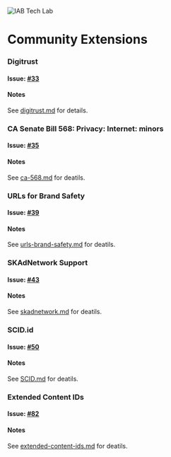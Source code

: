 ![IAB Tech Lab](https://drive.google.com/uc?id=10yoBoG5uRETSXRrnJPUDuONujvADrSG1)

# **Community Extensions**


### Digitrust

#### Issue: [#33](https://github.com/InteractiveAdvertisingBureau/openrtb/issues/33)

#### Notes

See [digitrust.md](digitrust.md) for details.

### CA Senate Bill 568: Privacy: Internet: minors

#### Issue: [#35](https://github.com/InteractiveAdvertisingBureau/openrtb/issues/35)

#### Notes

See [ca-568.md](ca-568.md) for deatils.

### URLs for Brand Safety

#### Issue: [#39](https://github.com/InteractiveAdvertisingBureau/openrtb/issues/39)

#### Notes

See [urls-brand-safety.md](urls-brand-safety.md) for deatils.

### SKAdNetwork Support

#### Issue: [#43](https://github.com/InteractiveAdvertisingBureau/openrtb/issues/43)

#### Notes

See [skadnetwork.md](skadnetwork.md) for deatils.

### SCID.id

#### Issue: [#50](https://github.com/InteractiveAdvertisingBureau/openrtb/issues/50)

#### Notes

See [SCID.md](SCID.md) for deatils.

### Extended Content IDs

#### Issue: [#82](https://github.com/InteractiveAdvertisingBureau/openrtb/issues/82)

#### Notes

See [extended-content-ids.md](extended-content-ids.md) for deatils.

